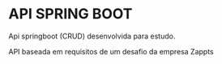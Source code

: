 # API SPRING BOOT

Api springboot (CRUD) desenvolvida para estudo.

API baseada em requisitos de um desafio da empresa Zappts